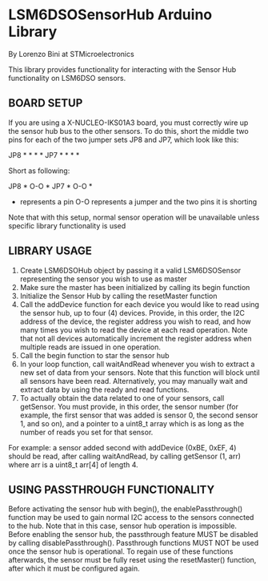 # LSM6DSOSensorHub Arduino Library
By Lorenzo Bini at STMicroelectronics

This library provides functionality for interacting with the Sensor Hub functionality on LSM6DSO sensors.

## BOARD SETUP
If you are using a X-NUCLEO-IKS01A3 board, you must correctly wire up the sensor hub bus to the other sensors. To do this, short the middle two pins for each of the two jumper sets JP8 and JP7, which look like this:

JP8		* * * *
JP7		* * * *

Short as following:

JP8		* O-O *
JP7		* O-O *

* represents a pin
O-O represents a jumper and the two pins it is shorting

Note that with this setup, normal sensor operation will be unavailable unless specific library functionality is used

## LIBRARY USAGE
1. Create LSM6DSOHub object by passing it a valid LSM6DSOSensor representing the sensor you wish to use as master
2. Make sure the master has been initialized by calling its begin function
3. Initialize the Sensor Hub by calling the resetMaster function
4. Call the addDevice function for each device you would like to read using the sensor hub, up to four (4) devices. Provide, in this order, the I2C address of the device, the register address you wish to read, and how many times you wish to read the device at each read operation. Note that not all devices automatically increment the register address when multiple reads are issued in one operation.
5. Call the begin function to star the sensor hub
6. In your loop function, call waitAndRead whenever you wish to extract a new set of data from your sensors. Note that this function will block until all sensors have been read. Alternatively, you may manually wait and extract data by using the ready and read functions.
7. To actually obtain the data related to one of your sensors, call getSensor. You must provide, in this order, the sensor number (for example, the first sensor that was added is sensor 0, the second sensor 1, and so on), and a pointer to a uint8_t array which is as long as the number of reads you set for that sensor.

For example: a sensor added second with addDevice (0xBE, 0xEF, 4) should be read, after calling waitAndRead, by calling getSensor (1, arr) where arr is a uint8_t arr[4] of length 4.

## USING PASSTHROUGH FUNCTIONALITY
Before activating the sensor hub with begin(), the enablePassthrough() function may be used to gain normal I2C access to the sensors connected to the hub. Note that in this case, sensor hub operation is impossible. Before enabling the sensor hub, the passthrough feature MUST be disabled by calling disablePassthrough(). Passthrough functions MUST NOT be used once the sensor hub is operational. To regain use of these functions afterwards, the sensor must be fully reset using the resetMaster() function, after which it must be configured again.